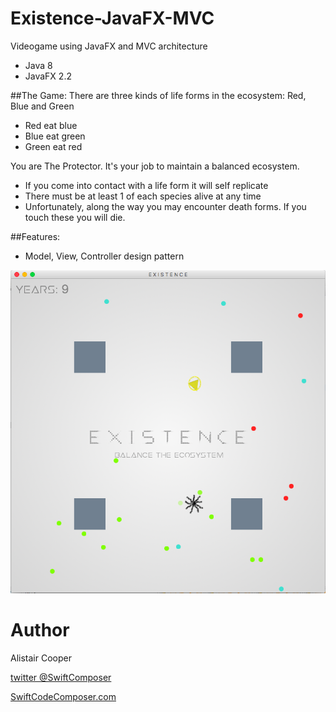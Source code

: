 # Existence-JavaFX-MVC
Videogame using JavaFX and MVC architecture

- Java 8
- JavaFX 2.2

##The Game:
There are three kinds of life forms in the ecosystem: Red, Blue and Green
+ Red eat blue 
+ Blue eat green
+ Green eat red

You are The Protector. It's your job to maintain a balanced ecosystem.

+ If you come into contact with a life form it will self replicate
+ There must be at least 1 of each species alive at any time
+ Unfortunately, along the way you may encounter death forms. If you touch these you will die. 
 
##Features:
+ Model, View, Controller design pattern

![Alt text](/ExistenceSS.png?raw=true "")

# Author
Alistair Cooper

[twitter @SwiftComposer](https://www.twitter.com/swiftcomposer.com)

[SwiftCodeComposer.com](https://www.swiftcodecomposer.com)

